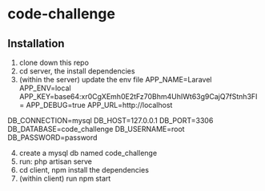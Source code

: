 # code-challenge

## Installation 
1. clone down this repo 
2. cd server, the install dependencies 
3. (within the server) update the env file
APP_NAME=Laravel
APP_ENV=local
APP_KEY=base64:xr0CgXEmh0E2tFz70Bhm4UhIWt63g9CajQ7fStnh3FI=
APP_DEBUG=true
APP_URL=http://localhost

DB_CONNECTION=mysql
DB_HOST=127.0.0.1
DB_PORT=3306
DB_DATABASE=code_challenge
DB_USERNAME=root
DB_PASSWORD=password

4. create a mysql db named code_challenge
5. run: php artisan serve
6. cd client, npm install the dependencies
7. (within client) run npm start
